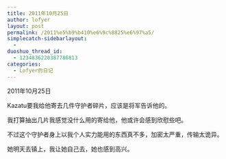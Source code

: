 ```yaml
---
title: 2011年10月25日
author: lofyer
layout: post
permalink: /2011%e5%b9%b410%e6%9c%8825%e6%97%a5/
simplecatch-sidebarlayout:
  - 
duoshuo_thread_id:
  - 1234836220387786813
categories:
  - Lofyer的日记
---
```

2011年10月25日

Kazatu要我给他寄去几件守护者碎片，应该是将军告诉他的。

我打算抽出几片我感觉没什么用的寄给他，他或许会感到欣慰些吧。

不过这个守护者身上以我个人实力能用的东西真不多，加密太严重，传输太诡异。

她明天去镇上，我让她自己去，她也感到高兴。